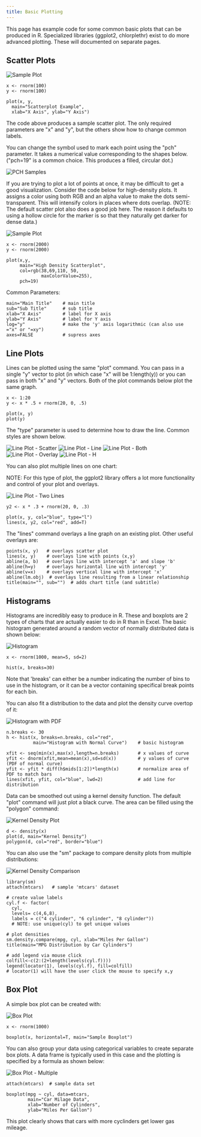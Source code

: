 ```yaml
---
title: Basic Plotting
---
```


This page has example code for some common basic plots that can be produced in R.  Specialized libraries (ggplot2, chlorplethr) exist to do more advanced plotting.  These will documented on separate pages.

## Scatter Plots

![Sample Plot](assets/scatter-plot.png)

```
x <- rnorm(100)
y <- rnorm(100)

plot(x, y,
  main="Scatterplot Example",
  xlab="X Axis", ylab="Y Axis")
```

The code above produces a sample scatter plot. The only required parameters are "x" and "y", but the others show how to change common labels.

You can change the symbol used to mark each point using the "pch" parameter.  It takes a numerical value corresponding to the shapes below.  ("pch=19" is a common choice. This produces a filled, circular dot.)

![PCH Samples](assets/pch-symbols.png)

If you are trying to plot a lot of points at once, it may be difficult to get a good visualization.  Consider the code below for high-density plots.  It assigns a color using both RGB and an alpha value to make the dots semi-transparent.  This will intensify colors in places where dots overlap.  (NOTE: The default scatter plot also does a good job here. The reason it defaults to using a hollow circle for the marker is so that they naturally get darker for dense data.)

![Sample Plot](assets/high-density-scatter-plot.png)

```
x <- rnorm(2000)
y <- rnorm(2000)

plot(x,y,
     main="High Density Scatterplot",
     col=rgb(38,69,110, 50,
             maxColorValue=255),
     pch=19)
```

Common Parameters:

```
main="Main Title"    # main title
sub="Sub Title"      # sub title
xlab="X Axis"        # label for X axis
ylab="Y Axis"        # label for Y axis
log="y"              # make the 'y' axis logarithmic (can also use ="x" or "=xy")
axes=FALSE           # supress axes
```

## Line Plots

Lines can be plotted using the same "plot" command.  You can pass in a single "y" vector to plot (in which case "x" will be 1:length(y)) or you can pass in both "x" and "y" vectors.  Both of the plot commands below plot the same graph.

```
x <- 1:20
y <- x * .5 + rnorm(20, 0, .5)

plot(x, y)
plot(y)
```

The "type" parameter is used to determine how to draw the line.  Common styles are shown below.

![Line Plot - Scatter](assets/lineplot-scatter.png)
![Line Plot - Line](assets/lineplot-line.png)
![Line Plot - Both](assets/lineplot-both.png)
![Line Plot - Overlay](assets/lineplot-overlay.png)
![Line Plot - H](assets/lineplot-h.png)

You can also plot multiple lines on one chart:

NOTE: For this type of plot, the ggplot2 library offers a lot more functionality and control of your plot and overlays.

![Line Plot - Two Lines](assets/lineplot-two-lines.png)

```
y2 <- x * .3 + rnorm(20, 0, .3)

plot(x, y, col="blue", type="l")
lines(x, y2, col="red", add=T)
```

The "lines" command overlays a line graph on an existing plot.  Other useful overlays are:

```
points(x, y)   # overlays scatter plot
lines(x, y)    # overlays line with points (x,y)
abline(a, b)   # overlays line with intercept 'a' and slope 'b'
abline(h=y)    # overlays horizontal line with intercept 'y'
abline(v=x)    # overlays vertical line with intercept 'x'
abline(lm.obj)  # overlays line resulting from a linear relationship
title(main="", sub="")  # adds chart title (and subtitle)
```

## Histograms

Histograms are incredibly easy to produce in R.  These and boxplots are 2 types of charts that are actually easier to do in R than in Excel.  The basic histogram generated around a random vector of normally distributed data is shown below:

![Histogram](assets/histogram.png)

```
x <- rnorm(1000, mean=5, sd=2)

hist(x, breaks=30)
```

Note that 'breaks' can either be a number indicating the number of bins to use in the histogram, or it can be a vector containing specifical break points for each bin.

You can also fit a distribution to the data and plot the density curve overtop of it:

![Histogram with PDF](assets/histogram-with-pdf.png)

```
n.breaks <- 30
h <- hist(x, breaks=n.breaks, col="red",
          main="Histogram with Normal Curve")    # basic histogram

xfit <- seq(min(x),max(x),length=n.breaks)       # x values of curve
yfit <- dnorm(xfit,mean=mean(x),sd=sd(x))        # y values of curve (PDF of normal curve)
yfit <- yfit * diff(h$mids[1:2])*length(x)       # normalize area of PDF to match bars
lines(xfit, yfit, col="blue", lwd=2)             # add line for distribution
```

Data can be smoothed out using a kernel density function.  The default "plot" command will just plot a black curve.  The area can be filled using the "polygon" command:

![Kernel Density Plot](assets/kernel-density.png)

```
d <- density(x)
plot(d, main="Kernel Density")
polygon(d, col="red", border="blue")
```

You can also use the "sm" package to compare density plots from multiple distributions:

![Kernel Density Comparison](assets/kernel-density-compare.png)

```
library(sm)
attach(mtcars)   # sample 'mtcars' dataset

# create value labels
cyl.f <- factor(
  cyl,
  levels= c(4,6,8),
  labels = c("4 cylinder", "6 cylinder", "8 cylinder"))
  # NOTE: use unique(cyl) to get unique values

# plot densities
sm.density.compare(mpg, cyl, xlab="Miles Per Gallon")
title(main="MPG Distribution by Car Cylinders")

# add legend via mouse click
colfill<-c(2:(2+length(levels(cyl.f))))
legend(locator(1), levels(cyl.f), fill=colfill)
# locator(1) will have the user click the mouse to specify x,y
```

## Box Plot

A simple box plot can be created with:

![Box Plot](assets/boxplot.png)

```
x <- rnorm(1000)

boxplot(x, horizontal=T, main="Sample Boxplot")
```

You can also group your data using categorical variables to create separate box plots.  A data frame is typically used in this case and the plotting is specified by a formula as shown below:

![Box Plot - Multiple](assets/boxplot-multi.png)

```
attach(mtcars)  # sample data set

boxplot(mpg ~ cyl, data=mtcars,
        main="Car Milage Data",
        xlab="Number of Cylinders",
        ylab="Miles Per Gallon")
```

This plot clearly shows that cars with more cyclinders get lower gas mileage.
